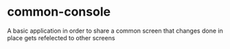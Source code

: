 # common-console
A basic application in order to share a common screen that changes done in place gets refelected to other screens
